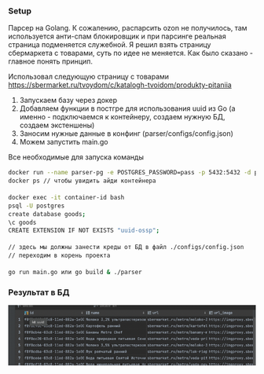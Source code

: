 ### Setup

Парсер на Golang.
К сожалению, распарсить ozon не получилось, там используется анти-спам блокировщик и при парсинге реальная страница
подменяется служебной. Я решил взять страницу сбермаркета с товарами, суть по идее не меняется. Как было сказано - 
главное понять принцип.

Использовал следующую страницу с товарами https://sbermarket.ru/tvoydom/c/katalogh-tvoidom/produkty-pitaniia

1. Запускаем базу через докер
2. Добавляем функции в постгре для использования uuid из Go 
(а именно - подключаемся к контейнеру, создаем нужную БД, создаем экстеншены)
3. Заносим нужные данные в конфинг (parser/configs/config.json)
4. Можем запустить main.go

Все необходимые для запуска команды

```bash
docker run --name parser-pg -e POSTGRES_PASSWORD=pass -p 5432:5432 -d postgres
docker ps // чтобы увидить айди контейнера

docker exec -it container-id bash 
psql -U postgres
create database goods;
\c goods
CREATE EXTENSION IF NOT EXISTS "uuid-ossp";

// здесь мы должны занести креды от БД в файл ./configs/config.json
// переходим в корень проекта

go run main.go или go build & ./parser
```

### Результат в БД
![img.png](img.png)